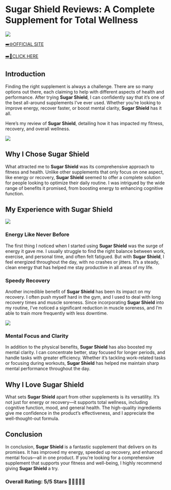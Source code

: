 # **Sugar Shield Reviews**: A Complete Supplement for Total Wellness

[![](https://static.vecteezy.com/system/resources/thumbnails/019/896/014/small/buy-now-gradient-button-with-cart-symbol-buy-now-illustration-png.png)](https://edetoop.top/lander/sugarpreland-1/sugarshield.html) 

[➡️🌐OFFICIAL SITE](https://edetoop.top/lander/sugarpreland-1/sugarshield.html) 

[➡️🔗CLICK HERE](https://edetoop.top/lander/sugarpreland-1/sugarshield.html) 


## Introduction

Finding the right supplement is always a challenge. There are so many options out there, each claiming to help with different aspects of health and performance. After trying **Sugar Shield**, I can confidently say that it’s one of the best all-around supplements I’ve ever used. Whether you’re looking to improve energy, recover faster, or boost mental clarity, **Sugar Shield** has it all.

Here’s my review of **Sugar Shield**, detailing how it has impacted my fitness, recovery, and overall wellness.

[![](https://wallpapers.com/images/hd/red-order-now-button-udg4jcj4arvn8b0n-2.png)](https://edetoop.top/lander/sugarpreland-1/sugarshield.html)  

## Why I Chose **Sugar Shield**

What attracted me to **Sugar Shield** was its comprehensive approach to fitness and health. Unlike other supplements that only focus on one aspect, like energy or recovery, **Sugar Shield** seemed to offer a complete solution for people looking to optimize their daily routine. I was intrigued by the wide range of benefits it promised, from boosting energy to enhancing cognitive function.

## My Experience with **Sugar Shield**

[![](https://static.vecteezy.com/system/resources/thumbnails/019/896/014/small/buy-now-gradient-button-with-cart-symbol-buy-now-illustration-png.png)](https://edetoop.top/lander/sugarpreland-1/sugarshield.html)

### Energy Like Never Before

The first thing I noticed when I started using **Sugar Shield** was the surge of energy it gave me. I usually struggle to find the right balance between work, exercise, and personal time, and often felt fatigued. But with **Sugar Shield**, I feel energized throughout the day, with no crashes or jitters. It’s a steady, clean energy that has helped me stay productive in all areas of my life.

### Speedy Recovery

Another incredible benefit of **Sugar Shield** has been its impact on my recovery. I often push myself hard in the gym, and I used to deal with long recovery times and muscle soreness. Since incorporating **Sugar Shield** into my routine, I’ve noticed a significant reduction in muscle soreness, and I’m able to train more frequently with less downtime.

[![](https://wallpapers.com/images/hd/red-order-now-button-udg4jcj4arvn8b0n-2.png)](https://edetoop.top/lander/sugarpreland-1/sugarshield.html)  

### Mental Focus and Clarity

In addition to the physical benefits, **Sugar Shield** has also boosted my mental clarity. I can concentrate better, stay focused for longer periods, and handle tasks with greater efficiency. Whether it’s tackling work-related tasks or focusing during workouts, **Sugar Shield** has helped me maintain sharp mental performance throughout the day.

## Why I Love **Sugar Shield**

What sets **Sugar Shield** apart from other supplements is its versatility. It’s not just for energy or recovery—it supports total wellness, including cognitive function, mood, and general health. The high-quality ingredients give me confidence in the product’s effectiveness, and I appreciate the well-thought-out formula.

## Conclusion

In conclusion, **Sugar Shield** is a fantastic supplement that delivers on its promises. It has improved my energy, speeded up recovery, and enhanced mental focus—all in one product. If you’re looking for a comprehensive supplement that supports your fitness and well-being, I highly recommend giving **Sugar Shield** a try.

### Overall Rating: 5/5 Stars 🌟🌟🌟🌟🌟
